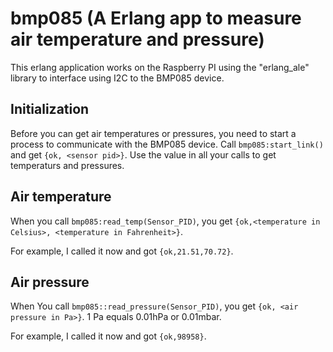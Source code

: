 # bmp085 (A Erlang app to measure air temperature and pressure)

This erlang application works on the Raspberry PI using the "erlang_ale" library to interface using I2C to the BMP085 device.

## Initialization

Before you can get air temperatures or pressures, you need to start a process to communicate with the BMP085 device. Call `bmp085:start_link()` and get `{ok, <sensor pid>}`. Use the <sensor pid> value in all your calls to get temperaturs and pressures.

## Air temperature

When you call `bmp085:read_temp(Sensor_PID)`, you get `{ok,<temperature in Celsius>, <temperature in Fahrenheit>}`.

For example, I called it now and got `{ok,21.51,70.72}`.

## Air pressure

When You call `bmp085::read_pressure(Sensor_PID)`, you get `{ok, <air pressure in Pa>}`. 1 Pa equals 0.01hPa or 0.01mbar.

For example, I called it now and got `{ok,98958}`.